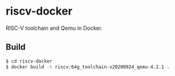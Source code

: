# riscv-docker
RISC-V toolchain and Qemu in Docker.

## Build
```bash
$ cd riscv-docker
$ docker build -t riscv:64g_toolchain-v20200924_qemu-4.2.1 .
```
